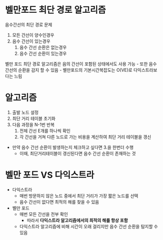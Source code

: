 # 벨만포드 최단 경로 알고리즘

음수간선의 최단 경로 문제
1) 모든 간선이 양수인경우
2) 음수 간선이 있는경우
   1) 음수 간선 순환은 없는경우
   2) 음수 간선 순환이 있는경우

벨만 포드 최단 경로 알고리즘은 음의 간선이 포함된 상태에서도 사용 가능
    - 또한 음수 간선의 순환을 감지 할 수 있음
    - 벨만포드의 기본시간복잡도는 O(VE)로 다익스트라보다는 느림

# 알고리즘
1. 출발 노드 설정
2. 최단 거리 테이블 초기화
3. 다음 과정을 N-1번 반복
   1. 전체 간선 E개를 하나씩 확인
   2. 각 간선을 거쳐 다른 노드로 가는 비용을 계산하여 최단 거리 테이블을 갱신
- 만약 음수 간선 순환이 발생하는지 체크하고 싶다면 3.을 한번더 수행
  - 이때, 최단거리테이블이 갱신된다면 음수 간선 순환이 존재하는 것

# 벨만 포드 VS 다익스트라

- 다익스트라 
  - 매번 방문하지 않은 노드 중에서 최단 거리가 가장 짧은 노드를 선택
  - 음수 간선이 없다면 최적의 해를 찾을 수 있음
- 벨만 포드
  - 매번 모든 간선을 전부 확인
    - 따라서 **다익스트라 알고리즘에서의 최적의 해를 항상 포함**
  - 다익스트라 알고리즘에 비해 시간이 오래 걸리지만 음수 간선 순환을 탐지할 수 있음